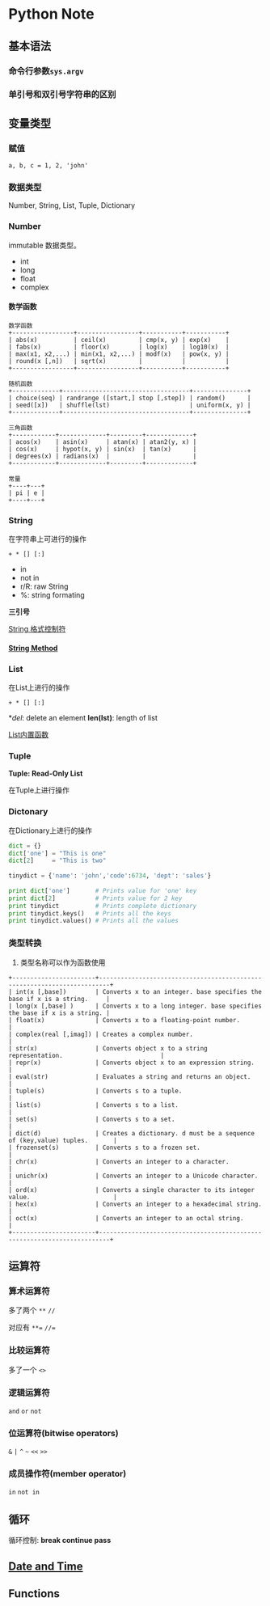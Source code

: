 # Python Note

## 基本语法

### 命令行参数`sys.argv`

### 单引号和双引号字符串的区别

## 变量类型

### 赋值

`a, b, c = 1, 2, 'john'`

### 数据类型

Number, String, List, Tuple, Dictionary

### Number

immutable 数据类型。

- int 
- long
- float
- complex

#### 数学函数

```
数学函数
+-----------------+-----------------+-----------+-----------+
| abs(x)          | ceil(x)         | cmp(x, y) | exp(x)    |
| fabs(x)         | floor(x)        | log(x)    | log10(x)  |
| max(x1, x2,...) | min(x1, x2,...) | modf(x)   | pow(x, y) |
| round(x [,n])   | sqrt(x)         |           |           |
+-----------------+-----------------+-----------+-----------+

随机函数
+-------------+-----------------------------------+---------------+
| choice(seq) | randrange ([start,] stop [,step]) | random()      |
| seed([x])   | shuffle(lst)                      | uniform(x, y) |
+-------------+-----------------------------------+---------------+
 
三角函数
+------------+-------------+---------+-------------+
| acos(x)    | asin(x)     | atan(x) | atan2(y, x) |
| cos(x)     | hypot(x, y) | sin(x)  | tan(x)      |
| degrees(x) | radians(x)  |         |             |
+------------+-------------+---------+-------------+

常量
+----+---+
| pi | e |
+----+---+
```

### String

在字符串上可进行的操作

`+ * [] [:]`

- in
- not in
- r/R: raw String
- %: string formating

**三引号**

[String 格式控制符][python string]

#### [String Method][python build-in string methods]
### List
 
在List上进行的操作

`+ * [] [:]`

**del*: delete an element
**len(lst)**: length of list

[List内置函数][python built-in list methods]

### Tuple

**Tuple: Read-Only List**

在Tuple上进行操作

### Dictonary

在Dictionary上进行的操作

```python
dict = {} 
dict['one'] = "This is one" 
dict[2]     = "This is two" 
 
tinydict = {'name': 'john','code':6734, 'dept': 'sales'} 
 
print dict['one']       # Prints value for 'one' key 
print dict[2]           # Prints value for 2 key 
print tinydict          # Prints complete dictionary 
print tinydict.keys()   # Prints all the keys 
print tinydict.values() # Prints all the values 
```

### 类型转换

1. 类型名称可以作为函数使用

```
+-----------------------+-------------------------------------------------------------------------+
| int(x [,base])        | Converts x to an integer. base specifies the base if x is a string.     |
| long(x [,base] )      | Converts x to a long integer. base specifies the base if x is a string. |
| float(x)              | Converts x to a floating-point number.                                  |
| complex(real [,imag]) | Creates a complex number.                                               |
| str(x)                | Converts object x to a string representation.                           |
| repr(x)               | Converts object x to an expression string.                              |
| eval(str)             | Evaluates a string and returns an object.                               |
| tuple(s)              | Converts s to a tuple.                                                  |
| list(s)               | Converts s to a list.                                                   |
| set(s)                | Converts s to a set.                                                    |
| dict(d)               | Creates a dictionary. d must be a sequence of (key,value) tuples.       |
| frozenset(s)          | Converts s to a frozen set.                                             |
| chr(x)                | Converts an integer to a character.                                     |
| unichr(x)             | Converts an integer to a Unicode character.                             |
| ord(x)                | Converts a single character to its integer value.                       |
| hex(x)                | Converts an integer to a hexadecimal string.                            |
| oct(x)                | Converts an integer to an octal string.                                 |
+-----------------------+-------------------------------------------------------------------------+
```

## 运算符

### 算术运算符

多了两个 `**` `//`

对应有 `**=` `//=`

### 比较运算符

多了一个 `<>`

### 逻辑运算符

`and` `or` `not`

### 位运算符(bitwise operators)

`&` `|` `^` `~` `<<` `>>`

### 成员操作符(member operator)

`in` `not in`

## 循环


循环控制: **break continue pass**


## [Date and Time][python date and time]

## Functions

[python string]: http://www.tutorialspoint.com/python/python_strings.htm
[python build-in string methods]: http://www.tutorialspoint.com/python/python_strings.htm
[python built-in list methods]: http://www.tutorialspoint.com/python/python_lists.htm
[python date and time]: http://www.tutorialspoint.com/python/python_date_time.htm
